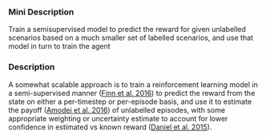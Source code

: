 ### Mini Description

Train a semisupervised model to predict the reward for given unlabelled scenarios based on a much smaller set of labelled scenarios, and use that model in turn to train the agent

### Description

A somewhat scalable approach is to train a reinforcement learning model in a semi-supervised manner ([Finn et al. 2016](https://arxiv.org/pdf/1612.00429v1)) to predict the reward from the state on either a per-timestep or per-episode basis, and use it to estimate the payoff ([Amodei et al. 2016](http://arxiv.org/abs/1606.06565)) of unlabelled episodes, with some appropriate weighting or uncertainty estimate to account for lower confidence in estimated vs known reward ([Daniel et al. 2015](http://www.ausy.tu-darmstadt.de/uploads/Team/ChristianDaniel/ActiveRewardLearning.pdf)).
